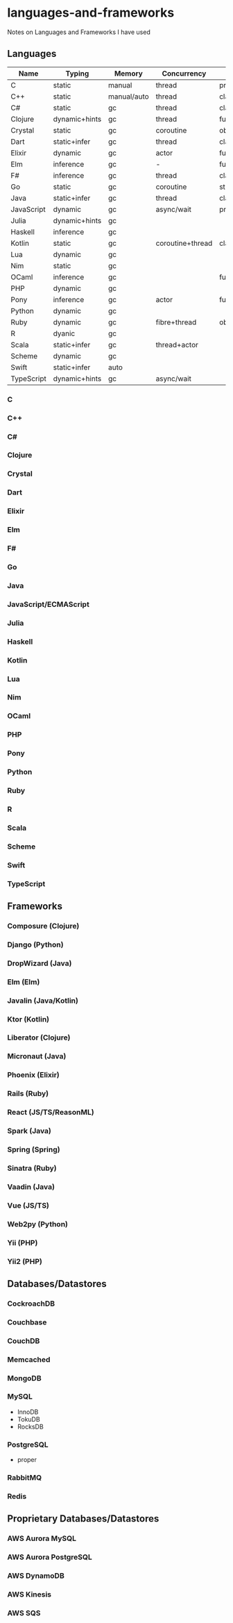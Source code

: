 # languages-and-frameworks
Notes on Languages and Frameworks I have used

## Languages

| Name       | Typing           | Memory      | Concurrency | Flavour    | Meta  |
| ---------- | ---------------- | ----------- | ----------- | ---------- | ----- |
| C          | static           | manual      | thread      | procs      | macro |
| C++        | static           | manual/auto | thread      | class      | template |
| C#         | static           | gc          | thread      | class      | reflect |
| Clojure    | dynamic+hints    | gc          | thread      | functional | macro |
| Crystal    | static           | gc          | coroutine   | object     |  |
| Dart       | static+infer     | gc          | thread      | class      |  |
| Elixir     | dynamic          | gc          | actor       | functional |  |
| Elm        | inference        | gc          | -           | functional |  |
| F#         | inference        | gc          | thread      | class/func+dsl |  |
| Go         | static           | gc          | coroutine   | structural | annotate+generate |
| Java       | static+infer     | gc          | thread      | class      | annotate+reflect |
| JavaScript | dynamic          | gc          | async/wait  | prototype+class |
| Julia      | dynamic+hints    | gc          |
| Haskell    | inference        | gc          |
| Kotlin     | static           | gc          | coroutine+thread | class+dsl | annotate+reflect |
| Lua        | dynamic          | gc          |
| Nim        | static           | gc          |
| OCaml      | inference        | gc          |             | func/class |
| PHP        | dynamic          | gc          |
| Pony       | inference        | gc          | actor       | functional |
| Python     | dynamic          | gc          |
| Ruby       | dynamic          | gc          | fibre+thread | object | monkeypatch |
| R          | dyanic           | gc          |
| Scala      | static+infer     | gc          | thread+actor |
| Scheme     | dynamic          | gc          |
| Swift      | static+infer     | auto        |
| TypeScript | dynamic+hints    | gc          | async/wait  |

### C
### C++
### C#
### Clojure
### Crystal
### Dart
### Elixir
### Elm
### F#
### Go
### Java
### JavaScript/ECMAScript
### Julia
### Haskell
### Kotlin
### Lua
### Nim
### OCaml
### PHP
### Pony
### Python
### Ruby
### R
### Scala
### Scheme
### Swift
### TypeScript

## Frameworks

### Composure (Clojure)
### Django (Python)
### DropWizard (Java)
### Elm (Elm)
### Javalin (Java/Kotlin)
### Ktor (Kotlin)
### Liberator (Clojure)
### Micronaut (Java)
### Phoenix (Elixir)
### Rails (Ruby)
### React (JS/TS/ReasonML)
### Spark (Java)
### Spring (Spring)
### Sinatra (Ruby)
### Vaadin (Java)
### Vue (JS/TS)
### Web2py (Python)
### Yii (PHP)
### Yii2 (PHP)

## Databases/Datastores

### CockroachDB
### Couchbase
### CouchDB
### Memcached
### MongoDB
### MySQL
  - InnoDB
  - TokuDB
  - RocksDB
### PostgreSQL
  - proper
### RabbitMQ
### Redis

## Proprietary Databases/Datastores

### AWS Aurora MySQL
### AWS Aurora PostgreSQL
### AWS DynamoDB
### AWS Kinesis
### AWS SQS
